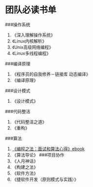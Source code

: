 # 团队必读书单

###操作系统
1.  《深入理解操作系统》
2.  《Linux内核解析》
3.  《Unix高级网络编程》
4.  《Linux多线程编程》

###编译原理
 1. 《程序员的自我修养－链接库 动态编译》
 2. 《编译原理》
 
###设计模式
1. 《设计模式》

###代码整洁
1. 《代码整洁之道》
2. 《重构》

###算法
1. [《编程之法：面试和算法心得》ebook](https://github.com/julycoding/The-Art-Of-Programming-By-July)
2. 《算法导论》
###项目协作
1. 《人月神话》
2. 《构建之法》
3. 《软件方法》
4. 《捷软件开发（原则模式与实践）》


